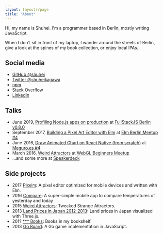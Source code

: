 ```yaml
---
layout: layouts/page
title: "About"
---
```


Hi, my name is Shuhei. I'm a programmer based in Berlin, mostly writing JavaScript.

When I don't sit in front of my laptop, I wander around the streets of Berlin, give a look at the spines of my book collection, or enjoy local IPAs.

## Social media

- [GitHub @shuhei](https://github.com/shuhei)
- [Twitter @shuheikagawa](https://twitter.com/shuheikagawa)
- [npm](https://www.npmjs.com/~shuhei)
- [Stack Overflow](https://stackoverflow.com/users/822317/shuhei-kagawa)
- [LinkedIn](http://www.linkedin.com/in/shuheikagawa)

## Talks

- June 2019, [Profiling Node.js apps on production](https://speakerdeck.com/shuhei/profiling-node-dot-js-apps-on-production) at [FullStackJS Berlin v0.8.0](https://www.meetup.com/fullstack-berlin/events/261255967/)
- September 2017, [Building a Pixel Art Editor with Elm](https://speakerdeck.com/shuhei/building-a-pixel-art-editor-with-elm) at [Elm Berlin Meetup #4](https://www.meetup.com/Elm-Berlin/events/242852794/)
- June 2016, [Draw Animated Chart on React Native (from scratch)](https://speakerdeck.com/shuhei/draw-animated-chart-on-react-native) at [Meguro.es #4](https://meguroes.connpass.com/event/32167/)
- March 2016, [Weird Attractors](https://speakerdeck.com/shuhei/weird-attractors) at [WebGL Beginners Meetup](https://web3dj.connpass.com/event/30009/)
- ...and some more at [Speakerdeck](https://speakerdeck.com/shuhei)

## Side projects

- 2017 [Pixelm](/pixelm/): A pixel editor optimized for mobile devices and written with Elm.
- 2016 [Compare](https://github.com/shuhei/Compare): A super-simple mobile app to compare temperatures of yesterday and today
- 2015 [Weird Attractors](/attractors): Tweaked Strange Attractors.
- 2013 [Land Prices in Japan 2012-2013](/webland/): Land prices in Japan visualized with Three.js.
- 201? [\*\*\* Books](/works/bookshelf/): Books in my bookshelf.
- 2013 [Go Board](/goban.js/): A Go game implementation in JavaScript.
